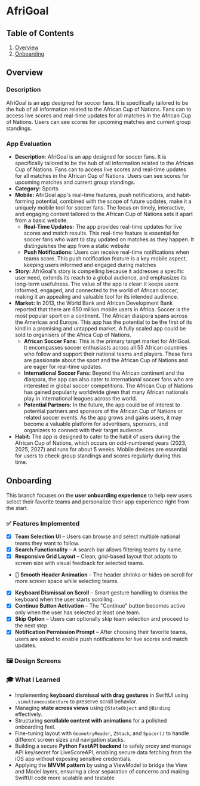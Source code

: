 # AfriGoal

## Table of Contents

1. [Overview](#Overview)
2. [Onboarding](#Onboarding)

## Overview

### Description

AfriGoal is an app designed for soccer fans. It is specifically tailored to be the hub of all information related to the African Cup of Nations. Fans can to access live scores and real-time updates for all matches in the African Cup of Nations. Users can see scores for upcoming matches and current group standings. 

### App Evaluation

   - **Description**: AfriGoal is an app designed for soccer fans. It is specifically tailored to be the hub of all information related to the African Cup of Nations. Fans can to access live scores and real-time updates for all matches in the African Cup of Nations. Users can see scores for upcoming matches and current group standings. 
   - **Category:** Sports
   - **Mobile:**  AfriGoal app's real-time features, push notifications, and habit-forming potential, combined with the scope of future updates, make it a uniquely mobile tool for soccer fans. The focus on timely, interactive, and engaging content tailored to the African Cup of Nations sets it apart from a basic website. 
       - **Real-Time Updates:** The app provides real-time updates for live scores and match results. This real-time feature is essential for soccer fans who want to stay updated on matches as they happen. It distinguishes the app from a static website
       - **Push Notifications:** Users can receive real-time notifications when teams score. This push notification feature is a key mobile aspect, keeping users informed and engaged during matches
   - **Story:** AfriGoal's story is compelling because it addresses a specific user need, extends its reach to a global audience, and emphasizes its long-term usefulness. The value of the app is clear: it keeps users informed, engaged, and connected to the world of African soccer, making it an appealing and valuable tool for its intended audience. 
   - **Market:** In 2013, the World Bank and African Development Bank reported that there are 650 million mobile users in Africa. Soccer is the most popular sport on a continent. The African diaspora spans across the Americas and Europe. This app has the potential to be the first of its kind in a promising and untapped market. A fully scaled app could be sold to organisers of the Africa Cup of Nations. 
       - **African Soccer Fans:** This is the primary target market for AfriGoal. It encompasses soccer enthusiasts across all 55 African countries who follow and support their national teams and players. These fans are passionate about the sport and the African Cup of Nations and are eager for real-time updates.
       - **International Soccer Fans:** Beyond the African continent and the diaspora, the app can also cater to international soccer fans who are interested in global soccer competitions. The African Cup of Nations has gained popularity worldwide given that many African nationals play in international leagues across the world. 
       - **Potential Partners:** In the future, the app could be of interest to potential partners and sponsors of the African Cup of Nations or related soccer events. As the app grows and gains users, it may become a valuable platform for advertisers, sponsors, and organizers to connect with their target audience.
   - **Habit:** The app is designed to cater to the habit of users during the African Cup of Nations, which occurs on odd-numbered years (2023, 2025, 2027) and runs for about 5 weeks. Mobile devices are essential for users to check group standings and scores regularly during this time.


## Onboarding

This branch focuses on the **user onboarding experience** to help new users select their favorite teams and personalize their app experience right from the start.

### ✅ Features Implemented

- [x] **Team Selection UI** – Users can browse and select multiple national teams they want to follow.
- [x] **Search Functionality** – A search bar allows filtering teams by name.
- [x] **Responsive Grid Layout** – Clean, grid-based layout that adapts to screen size with visual feedback for selected teams.
- [] **Smooth Header Animation** – The header shrinks or hides on scroll for more screen space while selecting teams.
- [x] **Keyboard Dismissal on Scroll** – Smart gesture handling to dismiss the keyboard when the user starts scrolling.
- [x] **Continue Button Activation** – The "Continue" button becomes active only when the user has selected at least one team.
- [x] **Skip Option** – Users can optionally skip team selection and proceed to the next step.
- [x] **Notification Permission Prompt** – After choosing their favorite teams, users are asked to enable push notifications for live scores and match updates.

### 🖼️ Design Screens


### 🎓 What I Learned
- Implementing **keyboard dismissal with drag gestures** in SwiftUI using `.simultaneousGesture` to preserve scroll behavior.
- Managing **state across views** using `@StateObject` and `@Binding` effectively.
- Structuring **scrollable content with animations** for a polished onboarding feel.
- Fine-tuning layout with `GeometryReader`, `ZStack`, and `Spacer()` to handle different screen sizes and navigation stacks.
- Building a secure **Python FastAPI backend** to safely proxy and manage API key/secret for LiveScoreAPI, enabling secure data fetching from the iOS app without exposing sensitive credentials.
- Applying the **MVVM pattern** by using a ViewModel to bridge the View and Model layers, ensuring a clear separation of concerns and making SwiftUI code more scalable and testable
